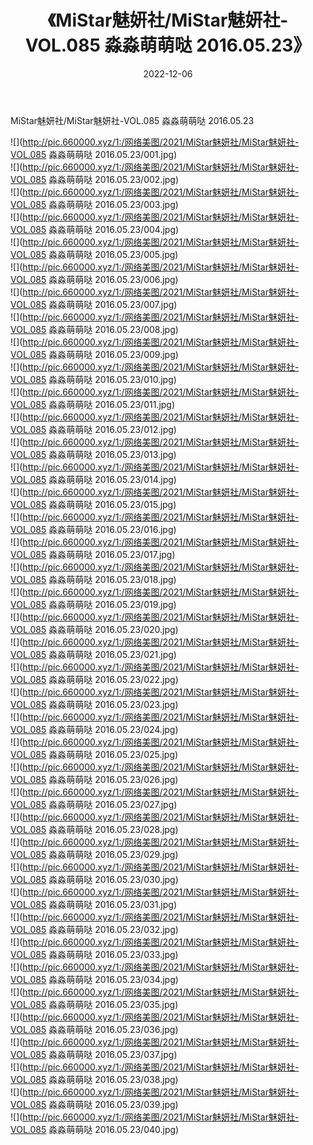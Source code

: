 ﻿---
layout: post
title:  《MiStar魅妍社/MiStar魅妍社-VOL.085 淼淼萌萌哒 2016.05.23》
date:   2022-12-06
img: http://pic.660000.xyz/1:/网络美图/2021/MiStar魅妍社/MiStar魅妍社-VOL.085 淼淼萌萌哒 2016.05.23/000.jpg
categories: [美女, 清纯, 唯美]
---

MiStar魅妍社/MiStar魅妍社-VOL.085 淼淼萌萌哒 2016.05.23

 ![](http://pic.660000.xyz/1:/网络美图/2021/MiStar魅妍社/MiStar魅妍社-VOL.085 淼淼萌萌哒 2016.05.23/001.jpg) <br>![](http://pic.660000.xyz/1:/网络美图/2021/MiStar魅妍社/MiStar魅妍社-VOL.085 淼淼萌萌哒 2016.05.23/002.jpg) <br>![](http://pic.660000.xyz/1:/网络美图/2021/MiStar魅妍社/MiStar魅妍社-VOL.085 淼淼萌萌哒 2016.05.23/003.jpg) <br>![](http://pic.660000.xyz/1:/网络美图/2021/MiStar魅妍社/MiStar魅妍社-VOL.085 淼淼萌萌哒 2016.05.23/004.jpg) <br>![](http://pic.660000.xyz/1:/网络美图/2021/MiStar魅妍社/MiStar魅妍社-VOL.085 淼淼萌萌哒 2016.05.23/005.jpg) <br>![](http://pic.660000.xyz/1:/网络美图/2021/MiStar魅妍社/MiStar魅妍社-VOL.085 淼淼萌萌哒 2016.05.23/006.jpg) <br>![](http://pic.660000.xyz/1:/网络美图/2021/MiStar魅妍社/MiStar魅妍社-VOL.085 淼淼萌萌哒 2016.05.23/007.jpg) <br>![](http://pic.660000.xyz/1:/网络美图/2021/MiStar魅妍社/MiStar魅妍社-VOL.085 淼淼萌萌哒 2016.05.23/008.jpg) <br>![](http://pic.660000.xyz/1:/网络美图/2021/MiStar魅妍社/MiStar魅妍社-VOL.085 淼淼萌萌哒 2016.05.23/009.jpg) <br>![](http://pic.660000.xyz/1:/网络美图/2021/MiStar魅妍社/MiStar魅妍社-VOL.085 淼淼萌萌哒 2016.05.23/010.jpg) <br>![](http://pic.660000.xyz/1:/网络美图/2021/MiStar魅妍社/MiStar魅妍社-VOL.085 淼淼萌萌哒 2016.05.23/011.jpg) <br>![](http://pic.660000.xyz/1:/网络美图/2021/MiStar魅妍社/MiStar魅妍社-VOL.085 淼淼萌萌哒 2016.05.23/012.jpg) <br>![](http://pic.660000.xyz/1:/网络美图/2021/MiStar魅妍社/MiStar魅妍社-VOL.085 淼淼萌萌哒 2016.05.23/013.jpg) <br>![](http://pic.660000.xyz/1:/网络美图/2021/MiStar魅妍社/MiStar魅妍社-VOL.085 淼淼萌萌哒 2016.05.23/014.jpg) <br>![](http://pic.660000.xyz/1:/网络美图/2021/MiStar魅妍社/MiStar魅妍社-VOL.085 淼淼萌萌哒 2016.05.23/015.jpg) <br>![](http://pic.660000.xyz/1:/网络美图/2021/MiStar魅妍社/MiStar魅妍社-VOL.085 淼淼萌萌哒 2016.05.23/016.jpg) <br>![](http://pic.660000.xyz/1:/网络美图/2021/MiStar魅妍社/MiStar魅妍社-VOL.085 淼淼萌萌哒 2016.05.23/017.jpg) <br>![](http://pic.660000.xyz/1:/网络美图/2021/MiStar魅妍社/MiStar魅妍社-VOL.085 淼淼萌萌哒 2016.05.23/018.jpg) <br>![](http://pic.660000.xyz/1:/网络美图/2021/MiStar魅妍社/MiStar魅妍社-VOL.085 淼淼萌萌哒 2016.05.23/019.jpg) <br>![](http://pic.660000.xyz/1:/网络美图/2021/MiStar魅妍社/MiStar魅妍社-VOL.085 淼淼萌萌哒 2016.05.23/020.jpg) <br>![](http://pic.660000.xyz/1:/网络美图/2021/MiStar魅妍社/MiStar魅妍社-VOL.085 淼淼萌萌哒 2016.05.23/021.jpg) <br>![](http://pic.660000.xyz/1:/网络美图/2021/MiStar魅妍社/MiStar魅妍社-VOL.085 淼淼萌萌哒 2016.05.23/022.jpg) <br>![](http://pic.660000.xyz/1:/网络美图/2021/MiStar魅妍社/MiStar魅妍社-VOL.085 淼淼萌萌哒 2016.05.23/023.jpg) <br>![](http://pic.660000.xyz/1:/网络美图/2021/MiStar魅妍社/MiStar魅妍社-VOL.085 淼淼萌萌哒 2016.05.23/024.jpg) <br>![](http://pic.660000.xyz/1:/网络美图/2021/MiStar魅妍社/MiStar魅妍社-VOL.085 淼淼萌萌哒 2016.05.23/025.jpg) <br>![](http://pic.660000.xyz/1:/网络美图/2021/MiStar魅妍社/MiStar魅妍社-VOL.085 淼淼萌萌哒 2016.05.23/026.jpg) <br>![](http://pic.660000.xyz/1:/网络美图/2021/MiStar魅妍社/MiStar魅妍社-VOL.085 淼淼萌萌哒 2016.05.23/027.jpg) <br>![](http://pic.660000.xyz/1:/网络美图/2021/MiStar魅妍社/MiStar魅妍社-VOL.085 淼淼萌萌哒 2016.05.23/028.jpg) <br>![](http://pic.660000.xyz/1:/网络美图/2021/MiStar魅妍社/MiStar魅妍社-VOL.085 淼淼萌萌哒 2016.05.23/029.jpg) <br>![](http://pic.660000.xyz/1:/网络美图/2021/MiStar魅妍社/MiStar魅妍社-VOL.085 淼淼萌萌哒 2016.05.23/030.jpg) <br>![](http://pic.660000.xyz/1:/网络美图/2021/MiStar魅妍社/MiStar魅妍社-VOL.085 淼淼萌萌哒 2016.05.23/031.jpg) <br>![](http://pic.660000.xyz/1:/网络美图/2021/MiStar魅妍社/MiStar魅妍社-VOL.085 淼淼萌萌哒 2016.05.23/032.jpg) <br>![](http://pic.660000.xyz/1:/网络美图/2021/MiStar魅妍社/MiStar魅妍社-VOL.085 淼淼萌萌哒 2016.05.23/033.jpg) <br>![](http://pic.660000.xyz/1:/网络美图/2021/MiStar魅妍社/MiStar魅妍社-VOL.085 淼淼萌萌哒 2016.05.23/034.jpg) <br>![](http://pic.660000.xyz/1:/网络美图/2021/MiStar魅妍社/MiStar魅妍社-VOL.085 淼淼萌萌哒 2016.05.23/035.jpg) <br>![](http://pic.660000.xyz/1:/网络美图/2021/MiStar魅妍社/MiStar魅妍社-VOL.085 淼淼萌萌哒 2016.05.23/036.jpg) <br>![](http://pic.660000.xyz/1:/网络美图/2021/MiStar魅妍社/MiStar魅妍社-VOL.085 淼淼萌萌哒 2016.05.23/037.jpg) <br>![](http://pic.660000.xyz/1:/网络美图/2021/MiStar魅妍社/MiStar魅妍社-VOL.085 淼淼萌萌哒 2016.05.23/038.jpg) <br>![](http://pic.660000.xyz/1:/网络美图/2021/MiStar魅妍社/MiStar魅妍社-VOL.085 淼淼萌萌哒 2016.05.23/039.jpg) <br>![](http://pic.660000.xyz/1:/网络美图/2021/MiStar魅妍社/MiStar魅妍社-VOL.085 淼淼萌萌哒 2016.05.23/040.jpg) <br>